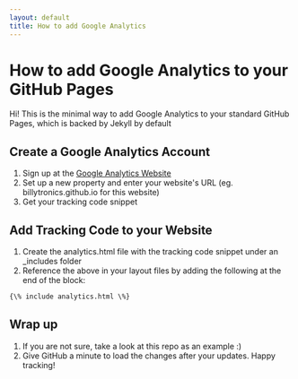```yaml
---
layout: default
title: How to add Google Analytics
---
```


# How to add Google Analytics to your GitHub Pages

Hi! This is the minimal way to add Google Analytics to your standard GitHub Pages, which is backed by Jekyll by default

## Create a Google Analytics Account

1. Sign up at the [Google Analytics Website](https://analytics.google.com/)
2. Set up a new property and enter your website's URL (eg. billytronics.github.io for this website)
3. Get your tracking code snippet

## Add Tracking Code to your Website

1. Create the analytics.html file with the tracking code snippet under an _includes folder
2. Reference the above in your layout files by adding the following at the end of the <head> block:
``` html
{\% include analytics.html \%}
```

## Wrap up

1. If you are not sure, take a look at this repo as an example :)
2. Give GitHub a minute to load the changes after your updates. Happy tracking!
